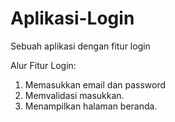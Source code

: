 # Aplikasi-Login
Sebuah aplikasi dengan fitur login

Alur Fitur Login:
1. Memasukkan email dan password
2. Memvalidasi masukkan.
5. Menampilkan halaman beranda.
